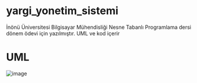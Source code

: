 # yargi_yonetim_sistemi
İnönü Üniversitesi Bilgisayar Mühendisliği Nesne Tabanlı Programlama dersi dönem ödevi için yazılmıştır. UML ve kod içerir

# UML
![image](https://github.com/user-attachments/assets/64e6bbbf-111c-4bd0-8356-cfb29611ce6a)

